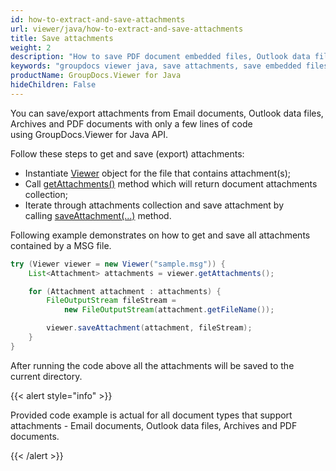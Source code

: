 ```yaml
---
id: how-to-extract-and-save-attachments
url: viewer/java/how-to-extract-and-save-attachments
title: Save attachments
weight: 2
description: "How to save PDF document embedded files, Outlook data file or email attachments with GroupDocs.Viewer using Java."
keywords: "groupdocs viewer java, save attachments, save embedded files"
productName: GroupDocs.Viewer for Java
hideChildren: False
---
```

You can save/export attachments from Email documents, Outlook data files, Archives and PDF documents with only a few lines of code using GroupDocs.Viewer for Java API.

Follow these steps to get and save (export) attachments:

* Instantiate [Viewer](https://apireference.groupdocs.com/viewer/java/com.groupdocs.viewer/Viewer) object for the file that contains attachment(s);
* Call [getAttachments()](https://apireference.groupdocs.com/viewer/java/com.groupdocs.viewer/Viewer#getAttachments()) method which will return document attachments collection;
* Iterate through attachments collection and save attachment by calling [saveAttachment(...)](https://apireference.groupdocs.com/viewer/java/com.groupdocs.viewer/Viewer#saveAttachment(com.groupdocs.viewer.results.Attachment,%20java.io.OutputStream)) method.

Following example demonstrates on how to get and save all attachments contained by a MSG file.

```java
try (Viewer viewer = new Viewer("sample.msg")) {
    List<Attachment> attachments = viewer.getAttachments();

    for (Attachment attachment : attachments) {
        FileOutputStream fileStream = 
            new FileOutputStream(attachment.getFileName());

        viewer.saveAttachment(attachment, fileStream);
    }
}
```

After running the code above all the attachments will be saved to the current directory.

{{< alert style="info" >}}

Provided code example is actual for all document types that support attachments - Email documents, Outlook data files, Archives and PDF documents.

{{< /alert >}}
